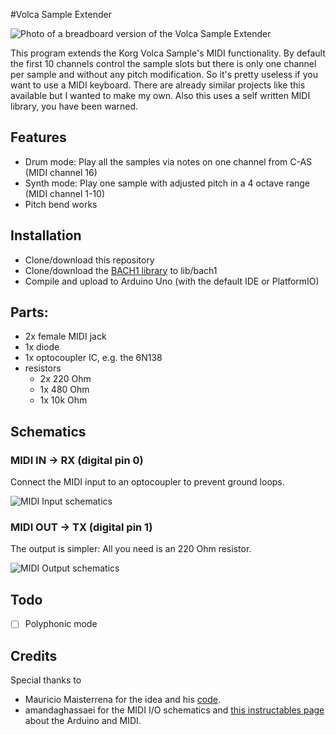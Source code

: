 #Volca Sample Extender  

![Photo of a breadboard version of the Volca Sample Extender](http://i.imgur.com/uyWQOWH.jpg)

This program extends the Korg Volca Sample's MIDI functionality. By default the first 10 channels control the sample slots but there is only one channel per sample and without any pitch modification. So it's pretty useless if you want to use a MIDI keyboard. There are already similar projects like this available but I wanted to make my own. Also this uses a self written MIDI library, you have been warned. 

## Features
* Drum mode: Play all the samples via notes on one channel from C-AS (MIDI channel 16)
* Synth mode: Play one sample with adjusted pitch in a 4 octave range (MIDI channel 1-10)
* Pitch bend works

## Installation
* Clone/download this repository
* Clone/download the [BACH1 library](https://github.com/derdogan/bach1) to lib/bach1
* Compile and upload to Arduino Uno (with the default IDE or PlatformIO)

## Parts:
* 2x female MIDI jack
* 1x diode
* 1x optocoupler IC, e.g. the 6N138
* resistors
  * 2x 220 Ohm
  * 1x 480 Ohm
  * 1x 10k Ohm

## Schematics
### MIDI IN  -> RX (digital pin 0)
Connect the MIDI input to an optocoupler to prevent ground loops.

![MIDI Input schematics](http://i.imgur.com/Ew5b6qE.jpg)


### MIDI OUT  -> TX (digital pin 1)
The output is simpler: All you need is an 220 Ohm resistor.

![MIDI Output schematics](http://i.imgur.com/fK5Aqsk.jpg)

## Todo
- [ ] Polyphonic mode

## Credits
Special thanks to
* Mauricio Maisterrena for the idea and his [code](https://github.com/mmaisterrena/Volca_Simple).
* amandaghassaei for the MIDI I/O schematics and [this instructables page](http://www.instructables.com/id/Send-and-Receive-MIDI-with-Arduino/?ALLSTEPS) about the Arduino and MIDI.
